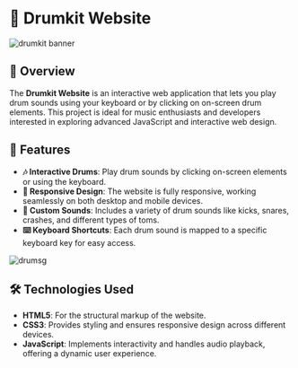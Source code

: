 # 🥁 Drumkit Website

![drumkit banner](https://github.com/user-attachments/assets/20a11b46-690e-4f99-99b7-e0bc39c1e7fa)

## 🎸 Overview
The **Drumkit Website** is an interactive web application that lets you play drum sounds using your keyboard or by clicking on on-screen drum elements. This project is ideal for music enthusiasts and developers interested in exploring advanced JavaScript and interactive web design.

## 🚀 Features
- **🎶 Interactive Drums**: Play drum sounds by clicking on-screen elements or using the keyboard.
- **📱 Responsive Design**: The website is fully responsive, working seamlessly on both desktop and mobile devices.
- **🎵 Custom Sounds**: Includes a variety of drum sounds like kicks, snares, crashes, and different types of toms.
- **⌨️ Keyboard Shortcuts**: Each drum sound is mapped to a specific keyboard key for easy access.

![drumsg](https://github.com/user-attachments/assets/a18ad5be-5a58-4ae0-b9b0-1f0b9762a3f4)

## 🛠 Technologies Used
- **HTML5**: For the structural markup of the website.
- **CSS3**: Provides styling and ensures responsive design across different devices.
- **JavaScript**: Implements interactivity and handles audio playback, offering a dynamic user experience.
